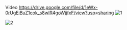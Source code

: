  Video
https://drive.google.com/file/d/1eWx-0rUgEiBuZ1eok_s8wIR4goWjjfxF/view?usp=sharing
![1](https://user-images.githubusercontent.com/56831238/189213301-095ea7b1-48eb-470c-b090-b7e2faee1fe8.jpg)

![2](https://user-images.githubusercontent.com/56831238/189213320-f7e374fe-3ac3-4e33-bacd-63582d1e2cfe.jpg)
